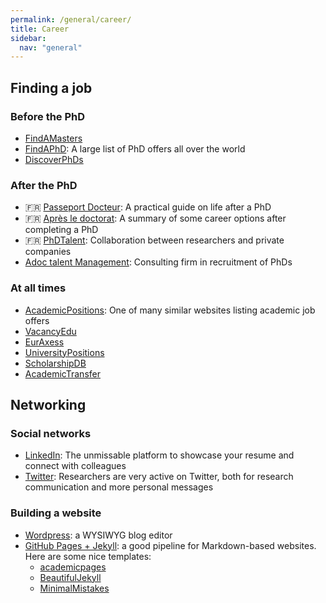 ```yaml
---
permalink: /general/career/
title: Career
sidebar:
  nav: "general"
---
```


## Finding a job

### Before the PhD

- [FindAMasters](https://www.findamasters.com/)
- [FindAPhD](https://www.findaphd.com/): A large list of PhD offers all over the world
- [DiscoverPhDs](https://www.discoverphds.com/)

### After the PhD

- 🇫🇷 [Passeport Docteur](https://andes.asso.fr/passeport-docteur/): A practical guide on life after a PhD
- 🇫🇷 [Après le doctorat](https://wwwobs.univ-bpclermont.fr/atmos/fr/enseignement/futur_etudiant/apres_these.php): A summary of some career options after completing a PhD
- 🇫🇷 [PhDTalent](https://www.phdtalent.fr/): Collaboration between researchers and private companies
- [Adoc talent Management](https://en.adoc-tm.com/): Consulting firm in recruitment of PhDs

### At all times

- [AcademicPositions](https://academicpositions.com/): One of many similar websites listing academic job offers
- [VacancyEdu](https://vacancyedu.com/)
- [EurAxess](https://euraxess.ec.europa.eu/)
- [UniversityPositions](https://universitypositions.eu/)
- [ScholarshipDB](https://scholarshipdb.net/)
- [AcademicTransfer](https://www.academictransfer.com/en/jobs/)

## Networking

### Social networks

- [LinkedIn](https://www.linkedin.com/): The unmissable platform to showcase your resume and connect with colleagues
- [Twitter](https://twitter.com/): Researchers are very active on Twitter, both for research communication and more personal messages

### Building a website

- [Wordpress](https://wordpress.com/): a WYSIWYG blog editor
- [GitHub Pages + Jekyll](https://pages.github.com/): a good pipeline for Markdown-based websites. Here are some nice templates:
  - [academicpages](https://academicpages.github.io/)
  - [BeautifulJekyll](https://beautifuljekyll.com/)
  - [MinimalMistakes](https://github.com/mmistakes/minimal-mistakes)
